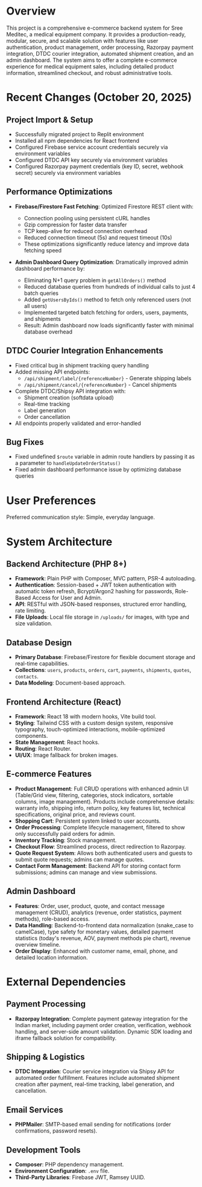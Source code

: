 # Overview

This project is a comprehensive e-commerce backend system for Sree Meditec, a medical equipment company. It provides a production-ready, modular, secure, and scalable solution with features like user authentication, product management, order processing, Razorpay payment integration, DTDC courier integration, automated shipment creation, and an admin dashboard. The system aims to offer a complete e-commerce experience for medical equipment sales, including detailed product information, streamlined checkout, and robust administrative tools.

# Recent Changes (October 20, 2025)

## Project Import & Setup
- Successfully migrated project to Replit environment
- Installed all npm dependencies for React frontend
- Configured Firebase service account credentials securely via environment variables
- Configured DTDC API key securely via environment variables
- Configured Razorpay payment credentials (key ID, secret, webhook secret) securely via environment variables

## Performance Optimizations
- **Firebase/Firestore Fast Fetching**: Optimized Firestore REST client with:
  - Connection pooling using persistent cURL handles
  - Gzip compression for faster data transfer
  - TCP keep-alive for reduced connection overhead
  - Reduced connection timeout (5s) and request timeout (10s)
  - These optimizations significantly reduce latency and improve data fetching speed

- **Admin Dashboard Query Optimization**: Dramatically improved admin dashboard performance by:
  - Eliminating N+1 query problem in `getAllOrders()` method
  - Reduced database queries from hundreds of individual calls to just 4 batch queries
  - Added `getUsersByIds()` method to fetch only referenced users (not all users)
  - Implemented targeted batch fetching for orders, users, payments, and shipments
  - Result: Admin dashboard now loads significantly faster with minimal database overhead

## DTDC Courier Integration Enhancements
- Fixed critical bug in shipment tracking query handling
- Added missing API endpoints:
  - `/api/shipment/label/{referenceNumber}` - Generate shipping labels
  - `/api/shipment/cancel/{referenceNumber}` - Cancel shipments
- Complete DTDC/Shipsy API integration with:
  - Shipment creation (softdata upload)
  - Real-time tracking
  - Label generation
  - Order cancellation
- All endpoints properly validated and error-handled

## Bug Fixes
- Fixed undefined `$route` variable in admin route handlers by passing it as a parameter to `handleUpdateOrderStatus()`
- Fixed admin dashboard performance issue by optimizing database queries

# User Preferences

Preferred communication style: Simple, everyday language.

# System Architecture

## Backend Architecture (PHP 8+)
- **Framework**: Plain PHP with Composer, MVC pattern, PSR-4 autoloading.
- **Authentication**: Session-based + JWT token authentication with automatic token refresh, Bcrypt/Argon2 hashing for passwords, Role-Based Access for User and Admin.
- **API**: RESTful with JSON-based responses, structured error handling, rate limiting.
- **File Uploads**: Local file storage in `/uploads/` for images, with type and size validation.

## Database Design
- **Primary Database**: Firebase/Firestore for flexible document storage and real-time capabilities.
- **Collections**: `users`, `products`, `orders`, `cart`, `payments`, `shipments`, `quotes`, `contacts`.
- **Data Modeling**: Document-based approach.

## Frontend Architecture (React)
- **Framework**: React 18 with modern hooks, Vite build tool.
- **Styling**: Tailwind CSS with a custom design system, responsive typography, touch-optimized interactions, mobile-optimized components.
- **State Management**: React hooks.
- **Routing**: React Router.
- **UI/UX**: Image fallback for broken images.

## E-commerce Features
- **Product Management**: Full CRUD operations with enhanced admin UI (Table/Grid view, filtering, categories, stock indicators, sortable columns, image management). Products include comprehensive details: warranty info, shipping info, return policy, key features list, technical specifications, original price, and reviews count.
- **Shopping Cart**: Persistent system linked to user accounts.
- **Order Processing**: Complete lifecycle management, filtered to show only successfully paid orders for admin.
- **Inventory Tracking**: Stock management.
- **Checkout Flow**: Streamlined process, direct redirection to Razorpay.
- **Quote Request System**: Allows both authenticated users and guests to submit quote requests; admins can manage quotes.
- **Contact Form Management**: Backend API for storing contact form submissions; admins can manage and view submissions.

## Admin Dashboard
- **Features**: Order, user, product, quote, and contact message management (CRUD), analytics (revenue, order statistics, payment methods), role-based access.
- **Data Handling**: Backend-to-frontend data normalization (snake_case to camelCase), type safety for monetary values, detailed payment statistics (today's revenue, AOV, payment methods pie chart), revenue overview timeline.
- **Order Display**: Enhanced with customer name, email, phone, and detailed location information.

# External Dependencies

## Payment Processing
- **Razorpay Integration**: Complete payment gateway integration for the Indian market, including payment order creation, verification, webhook handling, and server-side amount validation. Dynamic SDK loading and iframe fallback solution for compatibility.

## Shipping & Logistics
- **DTDC Integration**: Courier service integration via Shipsy API for automated order fulfillment. Features include automated shipment creation after payment, real-time tracking, label generation, and cancellation.

## Email Services
- **PHPMailer**: SMTP-based email sending for notifications (order confirmations, password resets).

## Development Tools
- **Composer**: PHP dependency management.
- **Environment Configuration**: `.env` file.
- **Third-Party Libraries**: Firebase JWT, Ramsey UUID.
